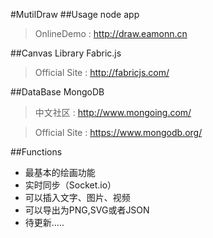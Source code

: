 #MutilDraw
##Usage
node app
>OnlineDemo : http://draw.eamonn.cn

##Canvas Library
Fabric.js
>Official Site : http://fabricjs.com/

##DataBase
MongoDB
>中文社区 : http://www.mongoing.com/

>Official Site : https://www.mongodb.org/

##Functions
* 最基本的绘画功能
* 实时同步（Socket.io）
* 可以插入文字、图片、视频
* 可以导出为PNG,SVG或者JSON
* 待更新.....


